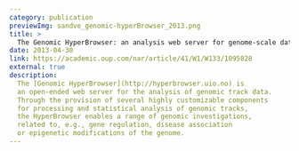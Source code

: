 ```yaml
---  
category: publication 
previewImg: sandve_genomic-hyperBrowser_2013.png
title: >
  The Genomic HyperBrowser: an analysis web server for genome-scale data
date: 2013-04-30
link: https://academic.oup.com/nar/article/41/W1/W133/1095828
external: true
description:
  The [Genomic HyperBrowser](http://hyperbrowser.uio.no) is 
  an open-ended web server for the analysis of genomic track data. 
  Through the provision of several highly customizable components 
  for processing and statistical analysis of genomic tracks, 
  the HyperBrowser enables a range of genomic investigations, 
  related to, e.g., gene regulation, disease association 
  or epigenetic modifications of the genome.
---
```


